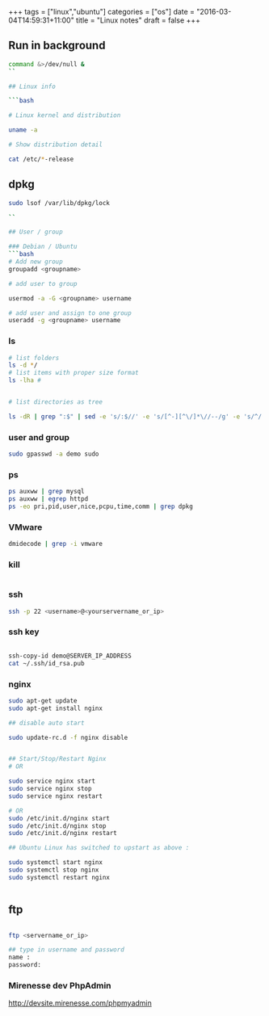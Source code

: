 +++
tags =  ["linux","ubuntu"]
categories = ["os"]
date = "2016-03-04T14:59:31+11:00"
title = "Linux notes"
draft = false
+++



## Run in background

```bash
command &>/dev/null &
``

## Linux info

```bash

# Linux kernel and distribution

uname -a 

# Show distribution detail 

cat /etc/*-release

```

## dpkg

```bash
sudo lsof /var/lib/dpkg/lock

``

## User / group

### Debian / Ubuntu
```bash
# Add new group 
groupadd <groupname>

# add user to group

usermod -a -G <groupname> username

# add user and assign to one group
useradd -g <groupname> username

```

### ls 

```bash
# list folders
ls -d */
# list items with proper size format 
ls -lha # 


# list directories as tree

ls -dR | grep ":$" | sed -e 's/:$//' -e 's/[^-][^\/]*\//--/g' -e 's/^/   /' -e 's/-/|/'

```

### user and group

```bash
sudo gpasswd -a demo sudo

```


### ps 

```bash
ps auxww | grep mysql
ps auxww | egrep httpd
ps -eo pri,pid,user,nice,pcpu,time,comm | grep dpkg

```

### VMware

```bash
dmidecode | grep -i vmware
```

### kill

```bash

```


### ssh

```bash
ssh -p 22 <username>@<yourservername_or_ip>
```


### ssh key

```bash

ssh-copy-id demo@SERVER_IP_ADDRESS
cat ~/.ssh/id_rsa.pub

```

### nginx

```bash
sudo apt-get update
sudo apt-get install nginx

## disable auto start

sudo update-rc.d -f nginx disable


## Start/Stop/Restart Nginx
# OR

sudo service nginx start
sudo service nginx stop
sudo service nginx restart

# OR 
sudo /etc/init.d/nginx start
sudo /etc/init.d/nginx stop
sudo /etc/init.d/nginx restart

## Ubuntu Linux has switched to upstart as above :

sudo systemctl start nginx 
sudo systemctl stop nginx 
sudo systemctl restart nginx



```

## ftp

```bash

ftp <servername_or_ip>

## type in username and password
name :
password:

```


### Mirenesse dev PhpAdmin

http://devsite.mirenesse.com/phpmyadmin

